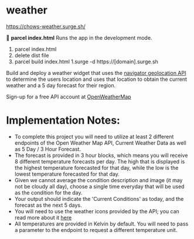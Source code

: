 # weather
https://chows-weather.surge.sh/

:wave:
**parcel index.html**
Runs the app in the development mode.

1. parcel index.html
1. delete dist file
1. parcel build index.html
1.surge -d https://[domain].surge.sh

Build and deploy a weather widget that uses the [navigator geolocation API](https://developer.mozilla.org/en-US/docs/Web/API/Geolocation_API/Using_the_Geolocation_API) to determine the users location and uses that location to obtain the current weather and a 5 day forecast for their region.

Sign-up for a free API account at [OpenWeatherMap](https://openweathermap.org/api)

# Implementation Notes:
* To complete this project you will need to utilize at least 2 different endpoints of the Open Weather Map API, Current Weather Data as well as 5 Day / 3 Hour Forecast.
* The forecast is provided in 3 hour blocks, which means you will receive 8 different temperature forecasts per day. The high that is displayed is the highest temperature forecasted for that day, while the low is the lowest temperature forecasted for that day.
* Given we cannot average the condition description and image (it may not be cloudy all day), choose a single time everyday that will be used as the condition for the day.
* Your output should indicate the 'Current Conditions' as today, and the forecast as the next 5 days.
* You will need to use the weather icons provided by the API; you can read more about it [here](https://openweathermap.org/weather-conditions)
* All temperatures are provided in Kelvin by default. You will need to pass a parameter to the endpoint to request a different temperature unit.
